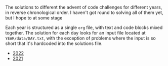 The solutions to different the advent of code challenges for different years, in reverse chronological order. I haven't got round to solving all of them yet, but I hope to at some stage

Each year is structured as a single `org` file, with text and code blocks mixed together. The solution for each day looks for an input file located at `YEAR/data/DAY.txt`, with the exception of problems where the input is so short that it's hardcoded into the solutions file.

- [2022](/2022/solutions.org)
- [2021](/2021/solutions.org)

